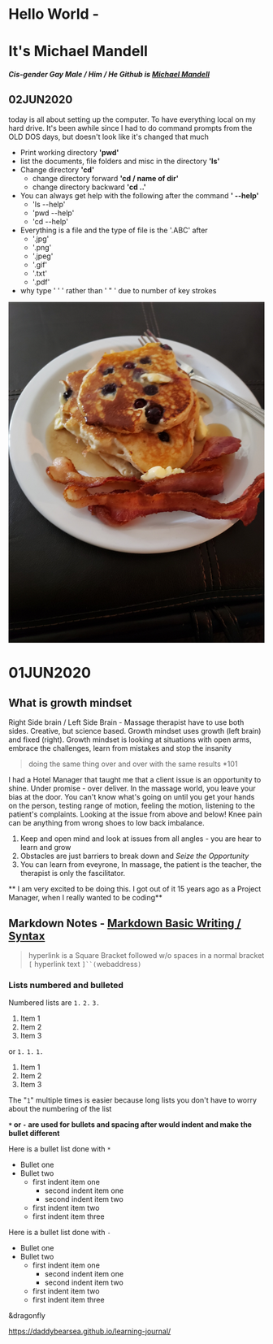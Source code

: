 # Hello World - 
# It's Michael Mandell
##### Cis-gender Gay Male / Him / He  Github is [Michael Mandell](https://github.com/DaddyBearSEA)

## 02JUN2020
today is all about setting up the computer. To have everything local on my hard drive. It's been awhile since I had to do command prompts from the OLD DOS days, but doesn't look like it's changed that much

- Print working directory **'pwd'**
- list the documents, file folders and misc in the directory **'ls'**
- Change directory **'cd'**
  - change directory forward **'cd / name of dir'**
  - change directory backward **'cd ..'**
- You can always get help with the following after the command **' --help'** 
  - 'ls --help'
  -  'pwd --help'
  - 'cd --help'
- Everything is a file and the type of file is the '.ABC' after
  - '.jpg'
  - '.png'
  - '.jpeg'
  - '.gif'
  - '.txt'
  - '.pdf'
 - why type ' ' ' rather than ' " ' due to number of key strokes



![pancake bfast](20200602_132101.jpg "bfast 2JUN2020")








# 01JUN2020
## What is growth mindset
Right Side brain / Left Side Brain - Massage therapist have to use both sides. Creative, but science based. Growth mindset uses growth (left brain) and fixed (right). Growth mindset is looking at situations with open arms, embrace the challenges, learn from mistakes and stop the insanity 
>doing the same thing over and over with the same results *101

I had a Hotel Manager that taught me that a client issue is an opportunity to shine. Under promise - over deliver. In the massage world, you leave your bias at the door. You can't know what's going on until you get your hands on the person, testing range of motion, feeling the motion, listening to the patient's complaints.  Looking at the issue from above and below! Knee pain can be anything from wrong shoes to low back imbalance.  
1. Keep and open mind and look at issues from all angles - you are hear to learn and grow
1. Obstacles are just barriers to break down and *Seize the Opportunity*
1. You can learn from eveyrone, In massage, the patient is the teacher, the therapist is only the fascilitator.

** I am very excited to be doing this. I got out of it 15 years ago as a Project Manager, when I really wanted to be coding**


## Markdown Notes - [Markdown Basic Writing / Syntax](https://help.github.com/en/articles/basic-writing-and-formatting-syntax)
> hyperlink is a Square Bracket followed w/o spaces in a normal bracket
`[` hyperlink text `]``(`webaddress`)`

### Lists numbered and bulleted
Numbered lists are `1.` `2.` `3.`
1. Item 1
2. Item 2
3. Item 3

 or `1.` `1.` `1.`
 
1. Item 1
1. Item 2
1. Item 3

The "`1`" multiple times is easier because long lists you don't have to worry about the numbering of the list


**`*` or `-` are used for bullets and spacing after would indent and make the bullet different**

Here is a bullet list done with `*`
* Bullet one
* Bullet two
  * first indent item one
    * second indent item one
    * second indent item two
  * first indent item two
  * first indent item three


Here is a bullet list done with `-`
- Bullet one
- Bullet two
  -  first indent item one
     - second indent item one
     - second indent item two
  - first indent item two
  - first indent item three


&dragonfly

https://daddybearsea.github.io/learning-journal/
